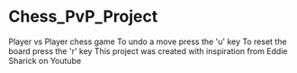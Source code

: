 # Chess_PvP_Project
Player vs Player chess game
To undo a move press the 'u' key
To reset the board press the 'r' key
This project was created with inspiration from Eddie Sharick on Youtube
